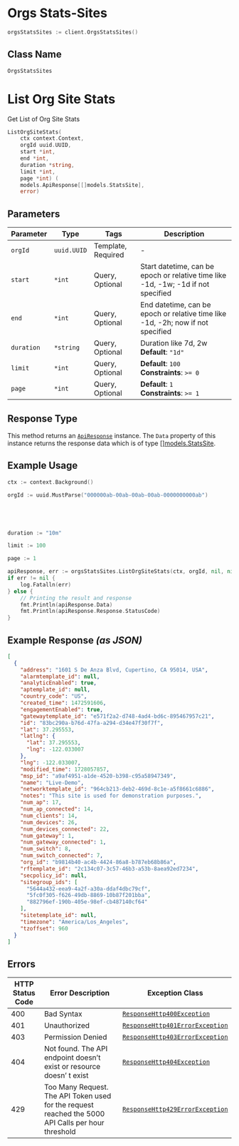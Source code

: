 # Orgs Stats-Sites

```go
orgsStatsSites := client.OrgsStatsSites()
```

## Class Name

`OrgsStatsSites`


# List Org Site Stats

Get List of Org Site Stats

```go
ListOrgSiteStats(
    ctx context.Context,
    orgId uuid.UUID,
    start *int,
    end *int,
    duration *string,
    limit *int,
    page *int) (
    models.ApiResponse[[]models.StatsSite],
    error)
```

## Parameters

| Parameter | Type | Tags | Description |
|  --- | --- | --- | --- |
| `orgId` | `uuid.UUID` | Template, Required | - |
| `start` | `*int` | Query, Optional | Start datetime, can be epoch or relative time like -1d, -1w; -1d if not specified |
| `end` | `*int` | Query, Optional | End datetime, can be epoch or relative time like -1d, -2h; now if not specified |
| `duration` | `*string` | Query, Optional | Duration like 7d, 2w<br>**Default**: `"1d"` |
| `limit` | `*int` | Query, Optional | **Default**: `100`<br>**Constraints**: `>= 0` |
| `page` | `*int` | Query, Optional | **Default**: `1`<br>**Constraints**: `>= 1` |

## Response Type

This method returns an [`ApiResponse`](../../doc/api-response.md) instance. The `Data` property of this instance returns the response data which is of type [[]models.StatsSite](../../doc/models/stats-site.md).

## Example Usage

```go
ctx := context.Background()

orgId := uuid.MustParse("000000ab-00ab-00ab-00ab-0000000000ab")





duration := "10m"

limit := 100

page := 1

apiResponse, err := orgsStatsSites.ListOrgSiteStats(ctx, orgId, nil, nil, &duration, &limit, &page)
if err != nil {
    log.Fatalln(err)
} else {
    // Printing the result and response
    fmt.Println(apiResponse.Data)
    fmt.Println(apiResponse.Response.StatusCode)
}
```

## Example Response *(as JSON)*

```json
[
  {
    "address": "1601 S De Anza Blvd, Cupertino, CA 95014, USA",
    "alarmtemplate_id": null,
    "analyticEnabled": true,
    "aptemplate_id": null,
    "country_code": "US",
    "created_time": 1472591606,
    "engagementEnabled": true,
    "gatewaytemplate_id": "e571f2a2-d748-4ad4-bd6c-895467957c21",
    "id": "83bc290a-b76d-47fa-a294-d34e47f30f7f",
    "lat": 37.295553,
    "latlng": {
      "lat": 37.295553,
      "lng": -122.033007
    },
    "lng": -122.033007,
    "modified_time": 1728057857,
    "msp_id": "a9af4951-a1de-4520-b398-c95a58947349",
    "name": "Live-Demo",
    "networktemplate_id": "964cb213-deb2-469d-8c1e-a5f8661c6886",
    "notes": "This site is used for demonstration purposes.",
    "num_ap": 17,
    "num_ap_connected": 14,
    "num_clients": 14,
    "num_devices": 26,
    "num_devices_connected": 22,
    "num_gateway": 1,
    "num_gateway_connected": 1,
    "num_switch": 8,
    "num_switch_connected": 7,
    "org_id": "b9814b40-ac4b-4424-86a8-b787eb68b86a",
    "rftemplate_id": "2c134c07-3c57-46b3-a53b-8aea92ed7234",
    "secpolicy_id": null,
    "sitegroup_ids": [
      "5644a432-eea9-4a2f-a30a-ddaf4dbc79cf",
      "5fc0f305-f626-49db-8869-10b87f201bba",
      "882796ef-190b-405e-98ef-cb487140cf64"
    ],
    "sitetemplate_id": null,
    "timezone": "America/Los_Angeles",
    "tzoffset": 960
  }
]
```

## Errors

| HTTP Status Code | Error Description | Exception Class |
|  --- | --- | --- |
| 400 | Bad Syntax | [`ResponseHttp400Exception`](../../doc/models/response-http-400-exception.md) |
| 401 | Unauthorized | [`ResponseHttp401ErrorException`](../../doc/models/response-http-401-error-exception.md) |
| 403 | Permission Denied | [`ResponseHttp403ErrorException`](../../doc/models/response-http-403-error-exception.md) |
| 404 | Not found. The API endpoint doesn’t exist or resource doesn’ t exist | [`ResponseHttp404Exception`](../../doc/models/response-http-404-exception.md) |
| 429 | Too Many Request. The API Token used for the request reached the 5000 API Calls per hour threshold | [`ResponseHttp429ErrorException`](../../doc/models/response-http-429-error-exception.md) |

